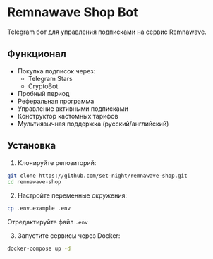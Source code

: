 # Remnawave Shop Bot

Telegram бот для управления подписками на сервис Remnawave.

## Функционал

- Покупка подписок через:
  - Telegram Stars
  - CryptoBot
- Пробный период
- Реферальная программа
- Управление активными подписками
- Конструктор кастомных тарифов
- Мультиязычная поддержка (русский/английский)

## Установка

1. Клонируйте репозиторий:
```bash
git clone https://github.com/set-night/remnawave-shop.git
cd remnawave-shop
```

2. Настройте переменные окружения:
```bash
cp .env.example .env
```

Отредактируйте файл `.env`

3. Запустите сервисы через Docker:
```bash
docker-compose up -d
```